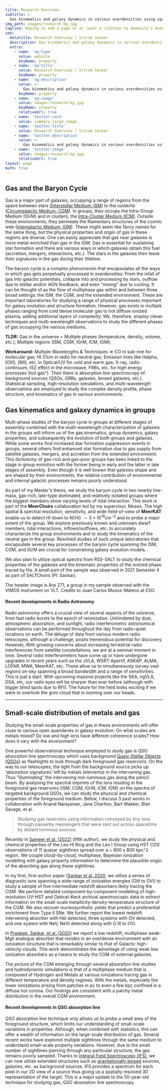 ```yaml
---
title: Research Overview
subtitle: >-
  Gas kinematics and galaxy dynamics in various overdensities using spatially resolved multi-wavelength spectroscopy and absorption line spectroscopy of background sources.
img_path: images/research-bg.jpg
tagline: Hoping to add a page or at least a citation to Humanity's book of the Cosmos
seo:
  metatitle: Research Overview | Sriram Sankar
  description: Gas kinematics and galaxy dynamics in various overdensities using spatially resolved multi-wavelength spectroscopy and absorption line spectroscopy of background sources.
  extra:
    - name: 'og:type'
      value: website
      keyName: property
    - name: 'og:title'
      value: Research Overview | Sriram Sankar
      keyName: property
    - name: 'og:description'
      value: >-
        Gas kinematics and galaxy dynamics in various overdensities using spatially resolved multi-wavelength spectroscopy and absorption line spectroscopy of background sources.
      keyName: property
    - name: 'og:image'
      value: images/research-bg.jpg
      keyName: property
      relativeUrl: true
    - name: 'twitter:card'
      value: summary_large_image
    - name: 'twitter:title'
      value: Research Overview | Sriram Sankar
    - name: 'twitter:description'
      value: >-
        Gas kinematics and galaxy dynamics in various overdensities using spatially resolved multi-wavelength spectroscopy and absorption line spectroscopy of background sources.
    - name: 'twitter:image'
      value: images/research-bg.jpg
      relativeUrl: true
layout: page
math: true
---
```


## Gas and the Baryon Cycle

Gas is a major part of galaxies, occupying a range of regions from the space between stars [(Interstellar Medium; ISM](https://en.wikipedia.org/wiki/Interstellar_medium)) to the outskirts ([Circumgalactic Medium; CGM](https://www.annualreviews.org/doi/10.1146/annurev-astro-091916-055240)). In groups, they occupy the Intra-Group Medium (IGrM) and in clusters, the [Intra-Cluster Medium (ICM)](https://en.wikipedia.org/wiki/Intracluster_medium). Outside these environments, they permeate the filamentary structures of the cosmic web ([Intergalactic Medium; IGM](https://www.britannica.com/science/intergalactic-medium)). These might seem like fancy names for the same thing, but the physical properties and origin of gas in these regions are diverse. One can easily appreciate that gas near galaxies is more metal-enriched than gas in the IGM. Gas is essential for sustaining star formation and there are various ways in which galaxies obtain this fuel (accretion, mergers, interactions, etc.). The stars in the galaxies then leave their signatures in the gas during their lifetime. 

The baryon cycle is a complex phenomenon that encapsulates all the ways in which gas gets perpetually processed in overdensities. From the infall of gas into galactic potentials, collapse into and processing by stars, outflow due to stellar and/or AGN feedback, and even "mixing" due to cooling. It can be thought of as the flow of multiphase gas within and between three broad settings: the ISM, the CGM, and the extended environment. These are important laboratories for studying a range of physical processes important for galaxy evolution and structure formation. However, gas exists in multiple phases ranging from cold dense molecular gas to hot diffuse ionized plasma, adding additional layers of complexity. We, therefore, employ clever techniques and multi-wavelength observations to study the different phases of gas occupying the various mediums. 

**TLDR:** Gas in the universe = Multiple phases (temperature, density, volume, etc.); Multiple regions (ISM, CGM, IGrM, ICM, IGM);

**Workaround:** Multiple Wavelengths & Techniques => CO in sub-mm for molecular gas; HI 21cm in radio for neutral gas; Emission lines like Halpha, [OIII], [NII], etc. in Optical/UV for cold and warm gas; X-ray, radio continuum, tSZ effect in the microwave, FRBs, etc. for high energy processes (hot gas*). Then there is absorption line spectroscopy of background sources (QSOs, GRBs, galaxies, lensed galaxies, etc.). Statistical sampling, high-resolution simulations, and multi-wavelength observations are employed to study the complex density profile, phase structure, and kinematics of gas in various environments. 


## Gas kinematics and galaxy dynamics in groups

Multi-phase studies of the baryon cycle in groups at different stages of assembly combined with the multi-wavelength characterization of galaxies in the groups will inform us of the gas kinematics, group dynamics, galaxy properties, and subsequently the evolution of both groups and galaxies. While some works find increased star formation suppression events in groups, several others find enhanced star formation due to gas supply from satellite galaxies, mergers, and accretion from the extended environment. This dichotomy of gas-rich and gas-poor groups has been linked to the stage in group evolution with the former being in early and the latter in late stages of assembly. Even though it is well known that galaxies shape and are shaped by their environments, the relative contribution of environmental and internal galactic processes remains poorly understood. 

As part of my Master's thesis, we study the baryon cycle in two nearby low-mass, gas-rich, late-type dominated, and relatively isolated groups where the biggest members show varying levels of tidal interaction. This work is part of the **MeerChoirs** collaboration led by my supervisor, Moses. The high spatial & spectral resolution, sensitivity, and wide field-of-view of **MeerKAT** enable us to detect HI down to N{HI} $\sim 3 \times 10^{19} \text{cm}^{-2}$ and to probe a major extent of the group. We explore previously known and unknown dwarf members, tidal interactions, inflows/outflows, etc. to accurately characterize the group environments and to study the kinematics of the neutral gas in the group. Resolved studies of such unique laboratories that encapsulate several key processes of the baryon cycle spanning the ISM, CGM, and IGrM are crucial for constraining galaxy evolution models. 

We also plan to utilize optical spectra from RSS-SALT to study the chemical properties of the galaxies and the kinematic properties of the ionized phase traced by Hɑ. A small part of the sample was observed in 2021 Semester II as part of SALTChoirs (PI: Sankar).

The header image is Arp 271, a group in my sample observed with the VIMOS instrument on VLT. Credits to Juan Carlos Munoz-Mateos at ESO. 

#### Recent developments in Radio Astronomy

Radio astronomy offers a crucial view of several aspects of the universe, from fast radio bursts to the epoch of reionization. Unhindered by dust, atmospheric absorption, and sunlight, radio interferometric astronomical observations can be performed throughout the day from radio-quiet locations on earth. The deluge of data from various modern radio telescopes, although a challenge, posits tremendous potential for discovery. However, With growing concerns about increasing terrestrial radio interferences from satellite constellations, we are at a seminal moment in time. Several radio interferometers have come up or have undergone upgrades in recent years such as the JVLA, WSRT-Apertif, ASKAP, ALMA, LOFAR, MWA, MeerKAT, etc. These allow us to simultaneously survey vast regions on-sky spanning a broad bandwidth and a range of sensitivities. This is just a start. With upcoming massive projects like the SKA, ngVLA, DSA, etc, our radio eyes will be sharper than ever before (although with bigger blind spots due to RFI). The future for the field looks exciting if we were to overlook the grim cloud that is looming over our heads. 

---

## Small-scale distribution of metals and gas

Studying the small-scale properties of gas in these environments will offer clues to various open quandaries in galaxy evolution: On what scales are metals mixed? Do low and high ions have different coherence scales? How does it vary with the environment? 

One powerful observational technique employed to study gas is QSO absorption line spectroscopy which uses background [Quasi-Stellar Objects (QSOs)](https://en.wikipedia.org/wiki/Quasar) as flashlights to look through dark foreground gas reservoirs. On the way to our telescopes, the light from the background source picks up ‘absorption signatures’ left by metals (elements) in the intervening gas. Thus “illuminating” the intervening non-luminous gas along the pencil beam. By analysing the spectral imprints of the ions residing in the foreground gas reservoirs (ISM, CGM, IGrM, ICM, IGM) on the spectra of targeted background QSOs, we can study the physical and chemical properties of the foreground medium. Below, I discuss 3 past works in collaboration with Anand Narayanan, Jane Charlton, Bart Wakker, Blair Savage, et al.

>Studying gas reservoirs using information conveyed by tiny ions through passerby messengers that were sent out across spacetime by distant luminous sources.

Recently in [Sameer et al. (2022)](https://ui.adsabs.harvard.edu/abs/2022MNRAS.510.5796S/abstract) (fifth author), we study the physical and chemical properties of the Leo HI Ring and the Leo I Group using HST COS observations of 11 quasar sightlines spread over a ~ 600 x 800 kpc^2 region. We couple cloud-by-cloud, multiphase, Bayesian ionization modelling with galaxy property information to determine the plausible origin of the absorbing gas along these sightlines.

In my first, first-author paper ([Sankar et al. 2020](https://ui.adsabs.harvard.edu/abs/2020MNRAS.498.4864S/abstract), we utilize a series of diagnostic ions spanning a wide range of ionization energies (OIII to OVI) to study a sample of five intermediate redshift absorbers likely tracing the CGM. We perform detailed component-by-component modelling of high-resolution UV-HST and Optical-Keck archival spectroscopic data to extract information on the small-scale metallicity-density-temperature structure of the CGM. We also recover nucleosynthetic yields that predict a preferential enrichment from Type II SNe. We further report the lowest redshift intervening absorber with HeI detected, three systems with OV detected, and one system with NeV, NeVI detected along with O III to OVI. 

In [Pradeep, Sankar, et al. (2020)](https://ui.adsabs.harvard.edu/abs/2020MNRAS.493..250P/abstract) we report a low redshift, multiphase weak-MgII analogue absorber that resides in an overdense environment with an ionization structure that is remarkably similar to that of Galactic high-velocity clouds. This work demonstrates the advantage of using weak low ionization absorbers as a means to study the CGM of external galaxies. 

The picture of the CGM emerging through several absorption line studies and hydrodynamic simulations is that of a multiphase medium that is composed of Hydrogen and Metals at various ionizations tracing gas in different temperature and density regimes. With the metals, especially the lower ionizations arising from patches in pc to even a few kpc confined in a diffuse hot corona. Our findings are consistent with a patchy metal distribution in the overall CGM environment.

#### Recent developments in QSO absorption line

QSO absorption line technique only allows us to probe a small area of the foreground structure, which limits our understanding of small-scale variations in properties. Although, when combined with statistics, this can offer a wealth of information on the large-scale distribution of gas. Several recent works have explored multiple sightlines through the same medium to understand small-scale property variations. However, due to the small number of sightlines piercing through any particular structure, the gas remains poorly sampled. Thanks to [Integral Field Spectroscopy (IFS)](https://en.wikipedia.org/wiki/Integral_field_spectrograph), we can now utilize extended structures such as [gravitationally lensed](https://www.science.org.au/curious/space-time/gravitational-lensing) sources, galaxies, etc. as background sources. IFS provides a spectrum for each pixel in our 2D view of a source thus giving us a spatially resolved 3D representation of the target. This is a major update to the 50-year-old technique for studying gas, QSO absorption line spectroscopy.
